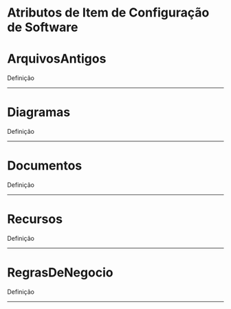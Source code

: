 # Atributos de Item de Configuração de Software 

# ArquivosAntigos

Definição

---

# Diagramas

Definição

---

# Documentos

Definição

---

# Recursos

Definição

---

# RegrasDeNegocio

Definição

---

